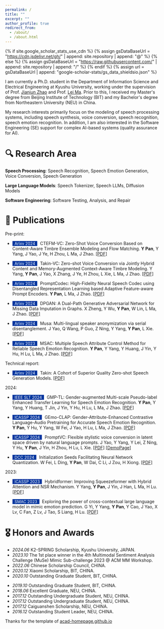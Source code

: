 ```yaml
---
permalink: /
title: ""
excerpt: ""
author_profile: true
redirect_from: 
  - /about/
  - /about.html
---
```


{% if site.google_scholar_stats_use_cdn %}
{% assign gsDataBaseUrl = "https://cdn.jsdelivr.net/gh/" | append: site.repository | append: "@" %}
{% else %}
{% assign gsDataBaseUrl = "https://raw.githubusercontent.com/" | append: site.repository | append: "/" %}
{% endif %}
{% assign url = gsDataBaseUrl | append: "google-scholar-stats/gs_data_shieldsio.json" %}

<span class='anchor' id='about-me'></span>

<!-- Yu Pan -->
I am currently a Ph.D. student in the Department of Information Science and Electrical Engineering at Kyushu University, working under the supervision of Prof. [Jianjun Zhao](https://stap.ait.kyushu-u.ac.jp/~zhao/index.html) and Prof. [Lei Ma](https://www.malei.org/). Prior to this, I received my Master's degree from Beijing Institute of Technology (BIT) and my Bachelor's degree from Northeastern University (NEU) in China.


My research interests primarily focus on the modeling of speech processing systems, including speech synthesis, voice conversion, speech recognition, speech emotion recognition. In addition, I am also interested in the Software Engineering (SE) support for complex AI-based systems (quality assurance for AI).


# 🔍 Research Area
**Speech Processing**: Speech Recognition, Speech Emotion Generation, Voice Conversion, Speech Generation

**Large Language Models**: Speech Tokenizer, Speech LLMs, Diffusion Models

**Software Engineering**: Software Testing, Analysis, and Repair



# 📝 Publications 

<!-- <div class='paper-box'><div class='paper-box-image'><div><div class="badge">CVPR 2016</div><img src='images/500x300.png' alt="sym" width="100%"></div></div>
<div class='paper-box-text' markdown="1">

[Deep Residual Learning for Image Recognition](https://openaccess.thecvf.com/content_cvpr_2016/papers/He_Deep_Residual_Learning_CVPR_2016_paper.pdf)

**Kaiming He**, Xiangyu Zhang, Shaoqing Ren, Jian Sun

[**Project**](https://scholar.google.com/citations?view_op=view_citation&hl=zh-CN&user=DhtAFkwAAAAJ&citation_for_view=DhtAFkwAAAAJ:ALROH1vI_8AC) <strong><span class='show_paper_citations' data='DhtAFkwAAAAJ:ALROH1vI_8AC'></span></strong>
- Lorem ipsum dolor sit amet, consectetur adipiscing elit. Vivamus ornare aliquet ipsum, ac tempus justo dapibus sit amet. 
</div>
</div> -->

Pre-print:
- <span style="display:inline-block; background-color:#00369F; color:#fff; padding:0px 7px; margin-right:5px; font-size:13px;">Arixv 2024</span> CTEFM-VC: Zero-Shot Voice Conversion Based on Content-Aware Timbre Ensemble Modeling and Flow Matching. **Y Pan**, Y Yang, J Yao, J Ye, H Zhou, L Ma, J Zhao. [[PDF]](https://arxiv.org/pdf/2411.02026)

- <span style="display:inline-block; background-color:#00369F; color:#fff; padding:0px 7px; margin-right:5px; font-size:13px;">Arixv 2024</span> 
Takin-VC: Zero-shot Voice Conversion via Jointly Hybrid Content and Memory-Augmented Context-Aware Timbre Modeling. Y Yang, **Y Pan**, J Yao, X Zhang, J Ye, H Zhou, L Xie, L Ma, J Zhao. [[PDF]](https://arxiv.org/pdf/2410.01350)

- <span style="display:inline-block; background-color:#00369F; color:#fff; padding:0px 7px; margin-right:5px; font-size:13px;">Arixv 2024</span> 
PromptCodec: High-Fidelity Neural Speech Codec using Disentangled Representation Learning based Adaptive Feature-aware Prompt Encoders. **Y Pan**, L Ma, J Zhao. [[PDF]](https://arxiv.org/pdf/2404.02702)

- <span style="display:inline-block; background-color:#00369F; color:#fff; padding:0px 7px; margin-right:5px; font-size:13px;">Arixv 2024</span> 
DPGAN: A Dual-Path Generative Adversarial Network for Missing Data Imputation in Graphs. X Zheng, Y Wu, **Y Pan**, W Lin, L Ma, J Zhao. [[PDF]](https://arxiv.org/pdf/2404.17164)

- <span style="display:inline-block; background-color:#00369F; color:#fff; padding:0px 7px; margin-right:5px; font-size:13px;">Arixv 2024</span> 
Musa: Multi-lingual speaker anonymization via serial disentanglement. J Yao, Q Wang, P Guo, Z Ning, Y Yang, **Y Pan**, L Xie. [[PDF]](https://arxiv.org/pdf/2407.11629)

- <span style="display:inline-block; background-color:#00369F; color:#fff; padding:0px 7px; margin-right:5px; font-size:13px;">Arixv 2023</span> 
MSAC: Multiple Speech Attribute Control Method for Reliable Speech Emotion Recognition. **Y Pan**, Y Yang, Y Huang, J Yin, Y Hu, H Lu, L Ma, J Zhao. [[PDF]](https://arxiv.org/pdf/2308.04025)



Technical report:
- <span style="display:inline-block; background-color:#00369F; color:#fff; padding:0px 7px; margin-right:5px; font-size:13px;">Arixv 2024</span> 
Takin: A Cohort of Superior Quality Zero-shot Speech Generation Models. [[PDF]](https://arxiv.org/pdf/2409.12139)



2024:
- <span style="display:inline-block; background-color:#00369F; color:#fff; padding:0px 7px; margin-right:5px; font-size:13px;">IEEE SLT 2024</span> GMP-TL: Gender-augmented Multi-scale Pseudo-label Enhanced Transfer Learning for Speech Emotion Recognition. **Y Pan**, Y Yang, Y Huang, T Jin, J Yin, Y Hu, H Lu, L Ma, J Zhao. [[PDF]](https://arxiv.org/abs/2405.02151) 

- <span style="display:inline-block; background-color:#00369F; color:#fff; padding:0px 7px; margin-right:5px; font-size:13px;">ICASSP 2024</span> GEmo-CLAP: Gender-Attribute-Enhanced Contrastive Language-Audio Pretraining for Accurate Speech Emotion Recognition. **Y Pan**, Y Hu, Y Yang, W Fei, J Yao, H Lu, L Ma, J Zhao. [[PDF]](https://arxiv.org/pdf/2306.07848) 

- <span style="display:inline-block; background-color:#00369F; color:#fff; padding:0px 7px; margin-right:5px; font-size:13px;">ICASSP 2024</span> PromptVC: Flexible stylistic voice conversion in latent space driven by natural language prompts. J Yao, Y Yang, Y Lei, Z Ning, Y Hu, **Y Pan**, J Yin, H Zhou, H Lu, L Xie. [[PDF]](https://arxiv.org/pdf/2309.09262)  [[DemoPage]](https://yaoxunji.github.io/prompt_vc/)

- <span style="display:inline-block; background-color:#00369F; color:#fff; padding:0px 7px; margin-right:5px; font-size:13px;">DCC 2024</span> Initialization Seeds Facilitating Neural Network Quantization. W Fei, L Ding, **Y Pan**, W Dai, C Li, J Zou, H Xiong. [[PDF]](https://ieeexplore.ieee.org/abstract/document/10533810)


2023:
- <span style="display:inline-block; background-color:#00369F; color:#fff; padding:0px 7px; margin-right:5px; font-size:13px;">ICASSP 2023</span> Hybridformer: Improving Squeezeformer with Hybrid Attention and NSR Mechanism. Y Yang, **Y Pan**, J Yin, J Han, L Ma, H Lu. [[PDF]](https://ieeexplore.ieee.org/abstract/document/10096467)

- <span style="display:inline-block; background-color:#00369F; color:#fff; padding:0px 7px; margin-right:5px; font-size:13px;">SMAC 2023</span> Exploring the power of cross-contextual large language model in mimic emotion prediction. G Yi, Y Yang, **Y Pan**, Y Cao, J Yao, X Lv, C Fan, Z Lv, J Tao, S Liang, H Lu. [[PDF]](https://dl.acm.org/doi/10.1145/3606039.3613109) 


<!--
# 💻 Internships
- *2022.12 - *, Everest Team - Ximalaya, China.
-->

# 🎖 Honors and Awards
- *2024.06* K2-SPRING Scholarship, Kyushu University, JAPAN. 
- *2023.10* The 1st place winner in the 4th Multimodal Sentiment Analysis Challenge (MuSe) Mimic Sub-challenge 2023 @ ACM MM Workshop. 
- *2022.06* Chinese Scholarship Council, CHINA. 
- *2020.12* Xiaomi Scholarship, BIT, CHINA. 
- *2020.10* Outstanding Graduate Student, BIT, CHINA.
<!-- 
- *2019.12* Huawei Scholarship, BIT, CHINA. 
-->
- *2019.10* Outstanding Graduate Student, BIT, CHINA.
- *2018.06* Excellent Graduate, NEU, CHINA. 
- *2017.12* Outstanding Undergraduate Student, NEU, CHINA.
- *2017.12* Outstanding Undergraduate Student, NEU, CHINA.
- *2017.12* Caiguanshen Scholarship, NEU, CHINA.
- *2016.12* Outstanding Student Leader, NEU, CHINA.


Thanks for the template of [acad-homepage.github.io](https://github.com/RayeRen/acad-homepage.github.io)

<script type="text/javascript" src="//rf.revolvermaps.com/0/0/6.js?i=5tmefxksc5f&amp;m=7&amp;c=e63100&amp;cr1=ffffff&amp;f=arial&amp;l=0&amp;bv=90&amp;lx=-420&amp;ly=420&amp;hi=20&amp;he=7&amp;hc=a8ddff&amp;rs=80" async="async"></script>
